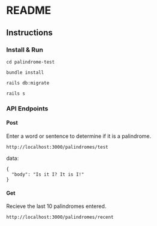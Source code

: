 # README

## Instructions

### Install & Run

`cd palindrome-test`

`bundle install`

`rails db:migrate`

`rails s`

### API Endpoints


#### Post

Enter a word or sentence to determine if it is a palindrome.

`http://localhost:3000/palindromes/test`

data:
```
{
  "body": "Is it I? It is I!"
}
```			 	  

#### Get

Recieve the last 10 palindromes entered.

`http://localhost:3000/palindromes/recent`